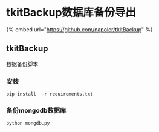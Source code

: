 # tkitBackup数据库备份导出

{% embed url="https://github.com/napoler/tkitBackup" %}



## tkitBackup

数据备份脚本

### 安装

```text
pip install  -r requirements.txt 

```

### 备份mongodb数据库

```text
python mongdb.py
```

